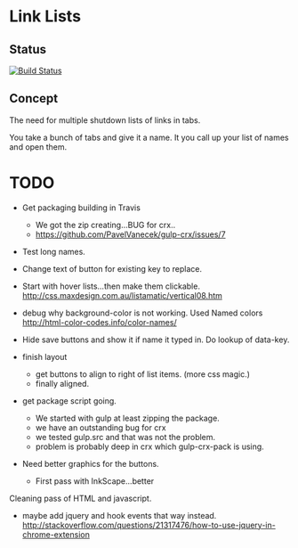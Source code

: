 
# Link Lists

## Status


[![Build Status](https://travis-ci.org/cbuteau/listOfLists.svg?branch=master)](https://travis-ci.org/cbuteau/listOfLists)



## Concept

The need for multiple shutdown lists of links in tabs.

You take a bunch of tabs and give it a name.
It you call up your list of names and open them.

# TODO

+ Get packaging building in Travis
  * We got the zip creating...BUG for crx..
  * https://github.com/PavelVanecek/gulp-crx/issues/7
+ Test long names.
+ Change text of button for existing key to replace.

+ Start with hover lists...then make them clickable.
http://css.maxdesign.com.au/listamatic/vertical08.htm

+ debug why background-color is not working.
Used Named colors
http://html-color-codes.info/color-names/

+ Hide save buttons and show it if name it typed in.  Do lookup of data-key.

+ finish layout
  * get buttons to align to right of list items. (more css magic.)
  * finally aligned.
+ get package script going.
  * We started with gulp at least zipping the package.
  * we have an outstanding bug for crx
  * we tested gulp.src and that was not the problem.
  * problem is probably deep in crx which gulp-crx-pack is using.

+ Need better graphics for the buttons.
  * First pass with InkScape...better

Cleaning pass of HTML and javascript.

+ maybe add jquery and hook events that way instead.
http://stackoverflow.com/questions/21317476/how-to-use-jquery-in-chrome-extension

